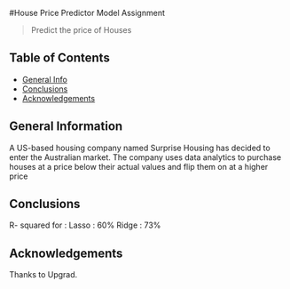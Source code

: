 #House Price Predictor Model Assignment
> Predict the price of Houses 


## Table of Contents
* [General Info](#general-information)
* [Conclusions](#conclusions)
* [Acknowledgements](#acknowledgements)

<!-- You can include any other section that is pertinent to your problem -->

## General Information
A US-based housing company named Surprise Housing has decided to enter the Australian market. 
The company uses data analytics to purchase houses at a price below their actual values and flip them on at a higher price

<!-- You don't have to answer all the questions - just the ones relevant to your project. -->

## Conclusions
R- squared for :
 Lasso : 60%
 Ridge : 73%

<!-- You don't have to answer all the questions - just the ones relevant to your project. -->


## Acknowledgements
Thanks to Upgrad.
